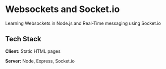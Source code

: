 
# Websockets and Socket.io

Learning Websockets in Node.js and Real-Time messaging using Socket.io

## Tech Stack

**Client:** Static HTML pages

**Server:** Node, Express, Socket.io